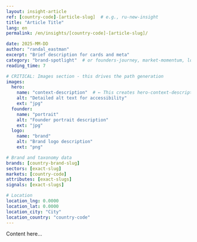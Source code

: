 ```yaml
---
layout: insight-article
ref: [country-code]-[article-slug]  # e.g., ru-new-insight
title: "Article Title"
lang: en
permalink: /en/insights/[country-code]-[article-slug]/

date: 2025-MM-DD
author: "randal_eastman"
excerpt: "Brief description for cards and meta"
category: "brand-spotlight"  # or founders-journey, market-momentum, location-intelligence
reading_time: 7

# CRITICAL: Images section - this drives the path generation
images:
  hero:
    name: "context-description"  # ← This creates hero-context-description-800w.jpg
    alt: "Detailed alt text for accessibility"
    ext: "jpg"
  founder:
    name: "portrait"
    alt: "Founder portrait description"
    ext: "jpg"
  logo:
    name: "brand"
    alt: "Brand logo description"
    ext: "png"

# Brand and taxonomy data
brands: [country-brand-slug]
sectors: [exact-slug]
markets: [country-code]
attributes: [exact-slugs]
signals: [exact-slugs]

# Location
location_lng: 0.0000
location_lat: 0.0000
location_city: "City"
location_country: "country-code"
---
```


Content here...
